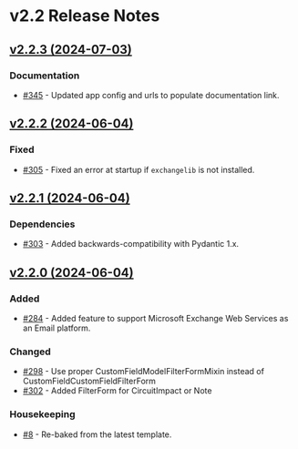 # v2.2 Release Notes

<!-- towncrier release notes start -->

## [v2.2.3 (2024-07-03)](https://github.com/nautobot/nautobot-app-circuit-maintenance/releases/tag/v2.2.3)

### Documentation

- [#345](https://github.com/nautobot/nautobot-app-circuit-maintenance/issues/345) - Updated app config and urls to populate documentation link.


## [v2.2.2 (2024-06-04)](https://github.com/nautobot/nautobot-app-circuit-maintenance/releases/tag/v2.2.2)

### Fixed

- [#305](https://github.com/nautobot/nautobot-app-circuit-maintenance/issues/305) - Fixed an error at startup if `exchangelib` is not installed.

## [v2.2.1 (2024-06-04)](https://github.com/nautobot/nautobot-app-circuit-maintenance/releases/tag/v2.2.1)

### Dependencies

- [#303](https://github.com/nautobot/nautobot-app-circuit-maintenance/issues/303) - Added backwards-compatibility with Pydantic 1.x.

## [v2.2.0 (2024-06-04)](https://github.com/nautobot/nautobot-app-circuit-maintenance/releases/tag/v2.2.0)

### Added

- [#284](https://github.com/nautobot/nautobot-app-circuit-maintenance/issues/284) - Added feature to support Microsoft Exchange Web Services as an Email platform.

### Changed

- [#298](https://github.com/nautobot/nautobot-app-circuit-maintenance/issues/298) - Use proper CustomFieldModelFilterFormMixin instead of CustomFieldCustomFieldFilterForm
- [#302](https://github.com/nautobot/nautobot-app-circuit-maintenance/issues/302) - Added FilterForm for CircuitImpact or Note

### Housekeeping

- [#8](https://github.com/nautobot/nautobot-app-circuit-maintenance/issues/8) - Re-baked from the latest template.
